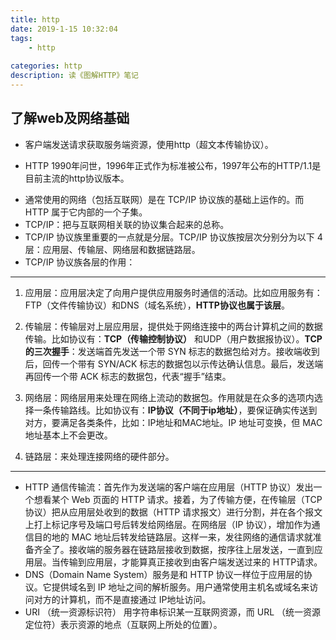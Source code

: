 ```yaml
---
title: http
date: 2019-1-15 10:32:04
tags: 
    - http
    
categories: http
description: 读《图解HTTP》笔记
---
```




## 了解web及网络基础
+ 客户端发送请求获取服务端资源，使用http（超文本传输协议）。
* HTTP 1990年问世，1996年正式作为标准被公布，1997年公布的HTTP/1.1是目前主流的http协议版本。
+ 通常使用的网络（包括互联网）是在 TCP/IP 协议族的基础上运作的。而 HTTP 属于它内部的一个子集。
+ TCP/IP：把与互联网相关联的协议集合起来的总称。
+ TCP/IP 协议族里重要的一点就是分层。TCP/IP 协议族按层次分别分为以下 4 层：应用层、传输层、网络层和数据链路层。
+ TCP/IP 协议族各层的作用：
---

1. 应用层：应用层决定了向用户提供应用服务时通信的活动。比如应用服务有：FTP（文件传输协议）和DNS（域名系统），**HTTP协议也属于该层**。

2. 传输层：传输层对上层应用层，提供处于网络连接中的两台计算机之间的数据传输。比如协议有：**TCP（传输控制协议）** 和UDP（用户数据报协议）。**TCP的三次握手**：发送端首先发送一个带 SYN 标志的数据包给对方。接收端收到后，回传一个带有 SYN/ACK 标志的数据包以示传达确认信息。最后，发送端再回传一个带 ACK 标志的数据包，代表“握手”结束。

3. 网络层：网络层用来处理在网络上流动的数据包。作用就是在众多的选项内选择一条传输路线。比如协议有：**IP协议（不同于ip地址）**，要保证确实传送到对方，要满足各类条件，比如：IP地址和MAC地址。IP 地址可变换，但 MAC地址基本上不会更改。

4. 链路层：来处理连接网络的硬件部分。
---


+ HTTP 通信传输流：首先作为发送端的客户端在应用层（HTTP 协议）发出一个想看某个 Web 页面的 HTTP 请求。接着，为了传输方便，在传输层（TCP 协议）把从应用层处收到的数据（HTTP 请求报文）进行分割，并在各个报文上打上标记序号及端口号后转发给网络层。在网络层（IP 协议），增加作为通信目的地的 MAC 地址后转发给链路层。这样一来，发往网络的通信请求就准备齐全了。接收端的服务器在链路层接收到数据，按序往上层发送，一直到应用层。当传输到应用层，才能算真正接收到由客户端发送过来的 HTTP请求。
+ DNS（Domain Name System）服务是和 HTTP 协议一样位于应用层的协议。它提供域名到 IP 地址之间的解析服务。用户通常使用主机名或域名来访问对方的计算机，而不是直接通过 IP地址访问。
+ URI （统一资源标识符） 用字符串标识某一互联网资源，而 URL （统一资源定位符）表示资源的地点（互联网上所处的位置）。

